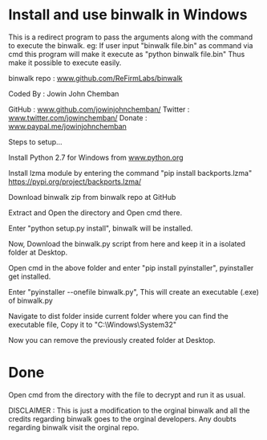 # Install and use binwalk in Windows

This is a redirect program to pass the arguments along with the command to execute the binwalk.
eg: If user input "binwalk file.bin" as command via cmd this program will make it execute as "python binwalk file.bin"
Thus make it possible to execute easily.


binwalk repo : www.github.com/ReFirmLabs/binwalk

                                                
   Coded By : Jowin John Chemban                
                                                
   GitHub   : www.github.com/jowinjohnchemban/
   Twitter  : www.twitter.com/jowinchemban/
   Donate   : www.paypal.me/jowinjohnchemban


Steps to setup...
 
 
Install Python 2.7 for Windows from www.python.org

Install lzma module by entering the command "pip install backports.lzma" https://pypi.org/project/backports.lzma/

Download binwalk zip from binwalk repo at GitHub

Extract and Open the directory and Open cmd there.

Enter "python setup.py install", binwalk will be installed.


Now, Download the binwalk.py script from here and keep it in a isolated folder at Desktop.

Open cmd in the above folder and enter "pip install pyinstaller", pyinstaller get installed.

Enter "pyinstaller --onefile binwalk.py", This will create an executable (.exe) of binwalk.py

Navigate to dist folder inside current folder where you can find the executable file, Copy it to "C:\Windows\System32\"

Now you can remove the previously created folder at Desktop.
 
 
# Done
  Open cmd from the directory with the file to decrypt and run it as usual.
  
  
  DISCLAIMER : This is just a modification to the orginal binwalk and all the credits regarding binwalk goes to the orginal developers.
               Any doubts regarding binwalk visit the orginal repo.
               
